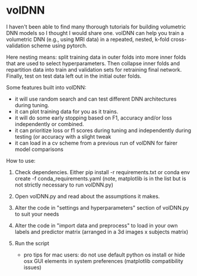 # volDNN

I haven't been able to find many thorough tutorials for building volumetric DNN models so I thought I would share one. volDNN can help you train a volumetric DNN (e.g., using MRI data) in a repeated, nested, k-fold cross-validation scheme using pytorch. 
    
Here nesting means: split training data in outer folds into more inner folds that are used to select hyperparameters. Then collapse inner folds and repartition data into train and validation sets for retraining final network. Finally, test on test data left out in the initial outer folds.
            
            
Some features built into volDNN: 

* it will use random search and can test different DNN architectures during tuning. 
* it can plot training data for you as it trains. 
* it will do some early stopping based on F1, accuracy and/or loss independently or combined.
* it can prioritize loss or f1 scores during tuning and independently during testing (or accuracy with a slight tweak
* it can load in a cv scheme from a previous run of volDNN for fairer model comparisons


How to use:
1. Check dependencies. Either pip install -r requirements.txt or conda env create -f conda_requirements.yaml (note, matplotlib is in the list but is not strictly necessary to run volDNN.py)
2. Open volDNN.py and read about the assumptions it makes.
3. Alter the code in "settings and hyperparameters" section of volDNN.py to suit your needs
4. Alter the code in "import data and preprocess" to load in your own labels and predictor matrix 
    (arranged in a 3d images x subjects matrix)
5. Run the script
        
    * pro tips for mac users: do not use default python os install or hide osx GUI elements in system preferences (matplotlib compatibility issues)
